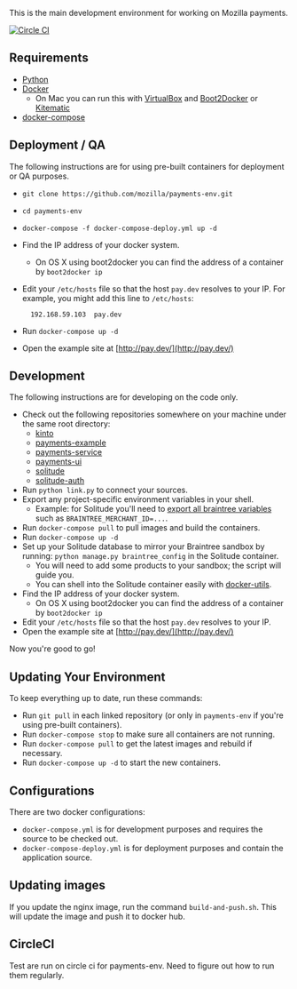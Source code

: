 This is the main development environment for working on Mozilla payments.

[![Circle CI](https://circleci.com/gh/mozilla/payments-env.svg?style=svg)](https://circleci.com/gh/mozilla/payments-env)

## Requirements

* [Python](https://www.python.org/)
* [Docker](https://docs.docker.com/)
  * On Mac you can run this with
    [VirtualBox](https://www.virtualbox.org/) and
    [Boot2Docker](http://boot2docker.io/) or
    [Kitematic](https://kitematic.com/)
* [docker-compose](https://docs.docker.com/compose/)

## Deployment / QA

The following instructions are for using pre-built
containers for deployment or QA purposes.

* ``git clone https://github.com/mozilla/payments-env.git``
* ``cd payments-env``
* ``docker-compose -f docker-compose-deploy.yml up -d``
* Find the IP address of your docker system.
  * On OS X using boot2docker you can find the address of a container by ``boot2docker ip``
* Edit your ``/etc/hosts`` file so that the host ``pay.dev`` resolves to your IP.
  For example, you might add this line to ``/etc/hosts``:

        192.168.59.103  pay.dev

* Run ``docker-compose up -d``
* Open the example site at
  [http://pay.dev/](http://pay.dev/)

## Development

The following instructions are for developing on the code only.

* Check out the following repositories somewhere on your machine under the same
  root directory:
  * [kinto](https://github.com/mozilla-services/kinto/)
  * [payments-example](https://github.com/mozilla/payments-example/)
  * [payments-service](https://github.com/mozilla/payments-service/)
  * [payments-ui](https://github.com/mozilla/payments-ui/)
  * [solitude](https://github.com/mozilla/solitude/)
  * [solitude-auth](https://github.com/mozilla/solitude-auth/)
* Run ``python link.py`` to connect your sources.
* Export any project-specific environment variables in your shell.
  * Example: for Solitude you'll need to
    [export all braintree variables](https://solitude.readthedocs.org/en/latest/topics/setup.html#braintree-settings)
    such as ``BRAINTREE_MERCHANT_ID=...``.
* Run ``docker-compose pull`` to pull images and build the containers.
* Run ``docker-compose up -d``
* Set up your Solitude database to mirror your Braintree sandbox by running:
  ``python manage.py braintree_config`` in the Solitude container.
  * You will need to add some products to your sandbox; the script will guide you.
  * You can shell into the Solitude container easily with
    [docker-utils](https://pypi.python.org/pypi/docker-utils).
* Find the IP address of your docker system.
  * On OS X using boot2docker you can find the address of a container by
    ``boot2docker ip``
* Edit your ``/etc/hosts`` file so that the host ``pay.dev`` resolves to your IP.
* Open the example site at
  [http://pay.dev/](http://pay.dev/)

Now you're good to go!

## Updating Your Environment

To keep everything up to date, run these commands:

* Run ``git pull`` in each linked repository (or only in ``payments-env`` if
  you're using pre-built containers).
* Run ``docker-compose stop`` to make sure all containers are not running.
* Run ``docker-compose pull`` to get the latest images and rebuild if necessary.
* Run ``docker-compose up -d`` to start the new containers.

## Configurations

There are two docker configurations:
* ``docker-compose.yml`` is for development purposes and requires the source to be checked out.
* ``docker-compose-deploy.yml`` is for deployment purposes and contain the application source.

## Updating images
If you update the nginx image, run the command ``build-and-push.sh``. This will update the image and push it to docker hub.

## CircleCI
Test are run on circle ci for payments-env. Need to figure out how to run them regularly.
